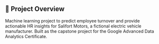 

## 🎯 Project Overview
Machine learning project to predict employee turnover and provide actionable HR insights for Salifort Motors, a fictional electric vehicle manufacturer. Built as the capstone project for the Google Advanced Data Analytics Certificate.

